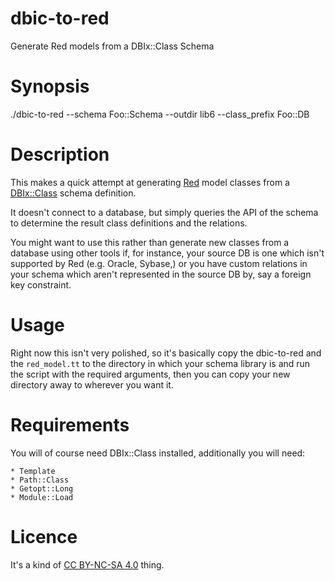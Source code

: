 # dbic-to-red

Generate Red models from a DBIx::Class Schema

# Synopsis

   ./dbic-to-red --schema Foo::Schema --outdir lib6 --class_prefix Foo::DB

# Description

This makes a quick attempt at generating [Red](https://github.com/FCO/Red) model 
classes from a [DBIx::Class](https://github.com/Perl5/DBIx-Class) schema definition.

It doesn't connect to a database, but simply queries the API of the schema to
determine the result class definitions and the relations.  

You might want to use this rather than generate new classes from a database using
other tools if, for instance, your source DB is one which isn't supported by Red
(e.g. Oracle, Sybase,) or you have custom relations in your schema which aren't
represented in the source DB by, say a foreign key constraint.

# Usage

Right now this isn't very polished, so it's basically copy the dbic-to-red and
the `red_model.tt` to the directory in which your schema library is and
run the script with the required arguments, then you can copy your new
directory away to wherever you want it.

# Requirements

You will of course need DBIx::Class installed, additionally you will need:

    * Template
    * Path::Class
    * Getopt::Long
    * Module::Load

# Licence

It's a kind of [CC BY-NC-SA 4.0](https://creativecommons.org/licenses/by-nc-sa/4.0/) thing.


